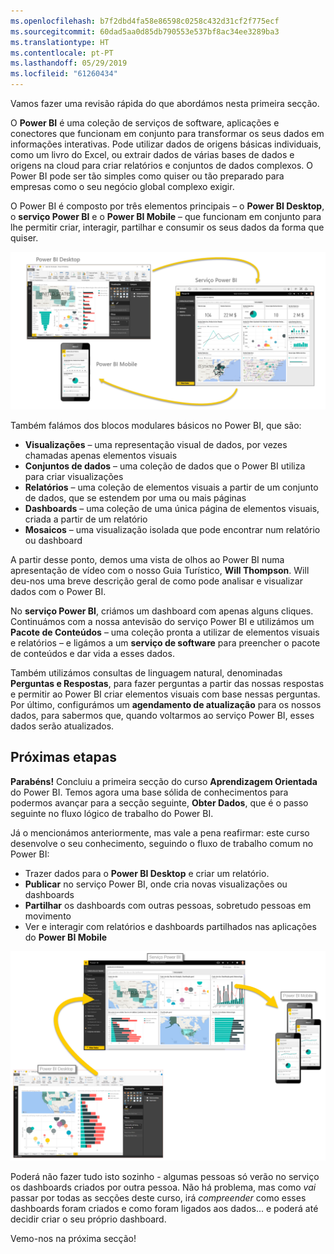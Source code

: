 ```yaml
---
ms.openlocfilehash: b7f2dbd4fa58e86598c0258c432d31cf2f775ecf
ms.sourcegitcommit: 60dad5aa0d85db790553e537bf8ac34ee3289ba3
ms.translationtype: HT
ms.contentlocale: pt-PT
ms.lasthandoff: 05/29/2019
ms.locfileid: "61260434"
---
```

Vamos fazer uma revisão rápida do que abordámos nesta primeira secção.

O **Power BI** é uma coleção de serviços de software, aplicações e conectores que funcionam em conjunto para transformar os seus dados em informações interativas. Pode utilizar dados de origens básicas individuais, como um livro do Excel, ou extrair dados de várias bases de dados e origens na cloud para criar relatórios e conjuntos de dados complexos. O Power BI pode ser tão simples como quiser ou tão preparado para empresas como o seu negócio global complexo exigir.

O Power BI é composto por três elementos principais – o **Power BI Desktop**, o **serviço Power BI** e o **Power BI Mobile** – que funcionam em conjunto para lhe permitir criar, interagir, partilhar e consumir os seus dados da forma que quiser.

![](media/0-4-summary-of-intro-to-power-bi/c0a4_1.png)

Também falámos dos blocos modulares básicos no Power BI, que são:

* **Visualizações** – uma representação visual de dados, por vezes chamadas apenas elementos visuais
* **Conjuntos de dados** – uma coleção de dados que o Power BI utiliza para criar visualizações
* **Relatórios** – uma coleção de elementos visuais a partir de um conjunto de dados, que se estendem por uma ou mais páginas
* **Dashboards** – uma coleção de uma única página de elementos visuais, criada a partir de um relatório
* **Mosaicos** – uma visualização isolada que pode encontrar num relatório ou dashboard

A partir desse ponto, demos uma vista de olhos ao Power BI numa apresentação de vídeo com o nosso Guia Turístico, **Will Thompson**. Will deu-nos uma breve descrição geral de como pode analisar e visualizar dados com o Power BI.

<!---
In **Power BI Desktop**, we connected to a basic Excel file, created visualizations, then published those visualizations to the service. Even if you use Power BI only with your Excel workbooks, you can gain amazing visual insights with those Excel workbooks, and both interact and share it in ways never before possible.
-->
No **serviço Power BI**, criámos um dashboard com apenas alguns cliques. Continuámos com a nossa antevisão do serviço Power BI e utilizámos um **Pacote de Conteúdos** – uma coleção pronta a utilizar de elementos visuais e relatórios – e ligámos a um **serviço de software** para preencher o pacote de conteúdos e dar vida a esses dados.

Também utilizámos consultas de linguagem natural, denominadas **Perguntas e Respostas**, para fazer perguntas a partir das nossas respostas e permitir ao Power BI criar elementos visuais com base nessas perguntas. Por último, configurámos um **agendamento de atualização** para os nossos dados, para sabermos que, quando voltarmos ao serviço Power BI, esses dados serão atualizados.

## <a name="next-steps"></a>Próximas etapas
**Parabéns!** Concluiu a primeira secção do curso **Aprendizagem Orientada** do Power BI. Temos agora uma base sólida de conhecimentos para podermos avançar para a secção seguinte, **Obter Dados**, que é o passo seguinte no fluxo lógico de trabalho do Power BI.

Já o mencionámos anteriormente, mas vale a pena reafirmar: este curso desenvolve o seu conhecimento, seguindo o fluxo de trabalho comum no Power BI:

* Trazer dados para o **Power BI Desktop** e criar um relatório.
* **Publicar** no serviço Power BI, onde cria novas visualizações ou dashboards
* **Partilhar** os dashboards com outras pessoas, sobretudo pessoas em movimento
* Ver e interagir com relatórios e dashboards partilhados nas aplicações do **Power BI Mobile**

![](media/0-4-summary-of-intro-to-power-bi/c0a1_1.png)

Poderá não fazer tudo isto sozinho - algumas pessoas só verão no serviço os dashboards criados por outra pessoa. Não há problema, mas como *vai* passar por todas as secções deste curso, irá *compreender* como esses dashboards foram criados e como foram ligados aos dados... e poderá até decidir criar o seu próprio dashboard.

Vemo-nos na próxima secção!

